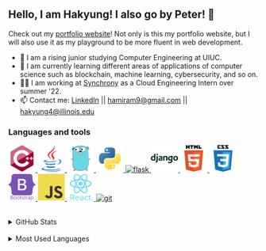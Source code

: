 <!-- ![visitor badge](https://visitor-badge.glitch.me/badge?page_id=hakyung4.visitor-badge) -->

## Hello, I am Hakyung! I also go by Peter! 👋

Check out my [portfolio website](https://hakyung4.github.io/portfolio-website/)! Not only is this my portfolio website, but I will also use it as my playground to be more fluent in web development.

- 🏫 I am a rising junior studying Computer Engineering at UIUC. 
- 🌱 I am currently learning different areas of applications of computer science such as blockchain, machine learning, cybersecurity, and so on.
- 👨‍💻 I am working at [Synchrony](https://www.synchrony.com/index.html) as a Cloud Engineering Intern over summer '22.
- 📫 Contact me: [LinkedIn](https://www.linkedin.com/in/hakyung-peter-yun-3204061b8/) || [hamiram9@gmail.com](mailto:hamiram9@gmail.com) || [hakyung4@illinois.edu](mailto:hakyung4@illinois.edu)

### Languages and tools

<p align="left"> 
<a href="https://www.w3schools.com/cpp/" target="_blank" rel="noreferrer"> <img src="https://raw.githubusercontent.com/devicons/devicon/master/icons/cplusplus/cplusplus-original.svg" alt="cplusplus" height="55em"/> </a>
<a href="https://www.java.com" target="_blank" rel="noreferrer"> <img src="https://raw.githubusercontent.com/devicons/devicon/master/icons/java/java-original.svg" alt="java" height="55em"/> </a> 
<a href="https://golang.org" target="_blank" rel="noreferrer"> <img src="https://raw.githubusercontent.com/devicons/devicon/master/icons/go/go-original.svg" alt="go" height="55em"/> </a>
<a href="https://www.python.org" target="_blank" rel="noreferrer"> <img src="https://raw.githubusercontent.com/devicons/devicon/master/icons/python/python-original.svg" alt="python" height="55em"/> </a> 
<a href="https://flask.palletsprojects.com/" target="_blank" rel="noreferrer"> <img src="https://www.vectorlogo.zone/logos/pocoo_flask/pocoo_flask-icon.svg" alt="flask" height="55em"/> </a>
<a href="https://www.djangoproject.com/" target="_blank" rel="noreferrer"> <img src="https://raw.githubusercontent.com/github/explore/80688e429a7d4ef2fca1e82350fe8e3517d3494d/topics/django/django.png" alt="django" height="55em"/> </a>
<a href="https://www.w3.org/html/" target="_blank" rel="noreferrer"> <img src="https://raw.githubusercontent.com/devicons/devicon/master/icons/html5/html5-original-wordmark.svg" alt="html5" height="55em"/> </a> 
<a href="https://www.w3schools.com/css/" target="_blank" rel="noreferrer"> <img src="https://raw.githubusercontent.com/devicons/devicon/master/icons/css3/css3-original-wordmark.svg" alt="css3" height="55em"/> </a>
 <a href="https://getbootstrap.com" target="_blank" rel="noreferrer"> <img src="https://raw.githubusercontent.com/devicons/devicon/master/icons/bootstrap/bootstrap-plain-wordmark.svg" alt="bootstrap" height="55em"/> </a>
<a href="https://developer.mozilla.org/en-US/docs/Web/JavaScript" target="_blank" rel="noreferrer"> <img src="https://raw.githubusercontent.com/devicons/devicon/master/icons/javascript/javascript-original.svg" alt="javascript" height="55em"/> </a> 
<a href="https://reactjs.org/" target="_blank" rel="noreferrer"> <img src="https://raw.githubusercontent.com/devicons/devicon/master/icons/react/react-original-wordmark.svg" alt="react" height="55em"/> </a>
<a href="https://git-scm.com/" target="_blank" rel="noreferrer"> <img src="https://www.vectorlogo.zone/logos/git-scm/git-scm-icon.svg" alt="git" height="55em"/> </a> 
</p>
<br>

<details>
  <summary> GitHub Stats </summary>
  
  <img src="https://github-readme-stats.vercel.app/api?username=hakyung4&count_private=true&&show_icons=true&theme=dracula&hide_border=true" alt="github stats picture"/>
</details>
<br>

<details>
  <summary> Most Used Languages </summary>
<img src="https://github-readme-stats.vercel.app/api/top-langs/?username=hakyung4&hide=Jupyter Notebook&langs_count=10" alt="language stats" />
</details>
